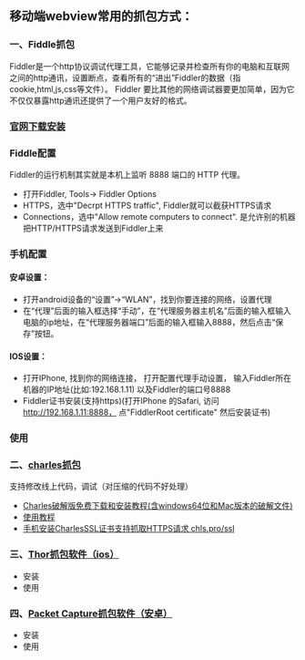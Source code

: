 ## 移动端webview常用的抓包方式：
### 一、Fiddle抓包
Fiddler是一个http协议调试代理工具，它能够记录并检查所有你的电脑和互联网之间的http通讯，设置断点，查看所有的“进出”Fiddler的数据（指cookie,html,js,css等文件）。 Fiddler 要比其他的网络调试器要更加简单，因为它不仅仅暴露http通讯还提供了一个用户友好的格式。
### [官网下载安装](http://www.telerik.com/fiddler)
### Fiddle配置
Fiddler的运行机制其实就是本机上监听 8888 端口的 HTTP 代理。
- 打开Fiddler,   Tools-> Fiddler Options 
- HTTPS，选中"Decrpt HTTPS traffic",    Fiddler就可以截获HTTPS请求
- Connections，选中"Allow remote computers to connect".  是允许别的机器把HTTP/HTTPS请求发送到Fiddler上来

### 手机配置
#### 安卓设置：
- 打开android设备的“设置”->“WLAN”，找到你要连接的网络，设置代理
- 在“代理”后面的输入框选择“手动”，在“代理服务器主机名”后面的输入框输入电脑的ip地址，在“代理服务器端口”后面的输入框输入8888，然后点击“保存”按钮。

#### IOS设置：
- 打开IPhone,  找到你的网络连接， 打开配置代理手动设置， 输入Fiddler所在机器的IP地址(比如:192.168.1.11) 以及Fiddler的端口号8888
- Fiddler证书安装(支持https)(打开IPhone 的Safari, 访问  http://192.168.1.11:8888， 点"FiddlerRoot certificate" 然后安装证书)

### 使用

### 二、[charles抓包](https://zhubangbang.com/charlesproxy)
支持修改线上代码，调试（对压缩的代码不好处理）
- [Charles破解版免费下载和安装教程(含windows64位和Mac版本的破解文件)](https://zhubangbang.com/charles-crack-version-free-download-and-install-tutorial.html)
- [使用教程](https://zhubangbang.com/charles-the-phone-captures-the-package-setup.html)
- [手机安装CharlesSSL证书支持抓取HTTPS请求 chls.pro/ssl](https://zhubangbang.com/charles-https-packet-capture-method-and-principle.html)

### 三、[Thor抓包软件（ios）](http://chromecj.com/software/2018-10/1563.html)

- 安装
- 使用

### 四、[Packet Capture抓包软件（安卓）]()

- 安装
- 使用